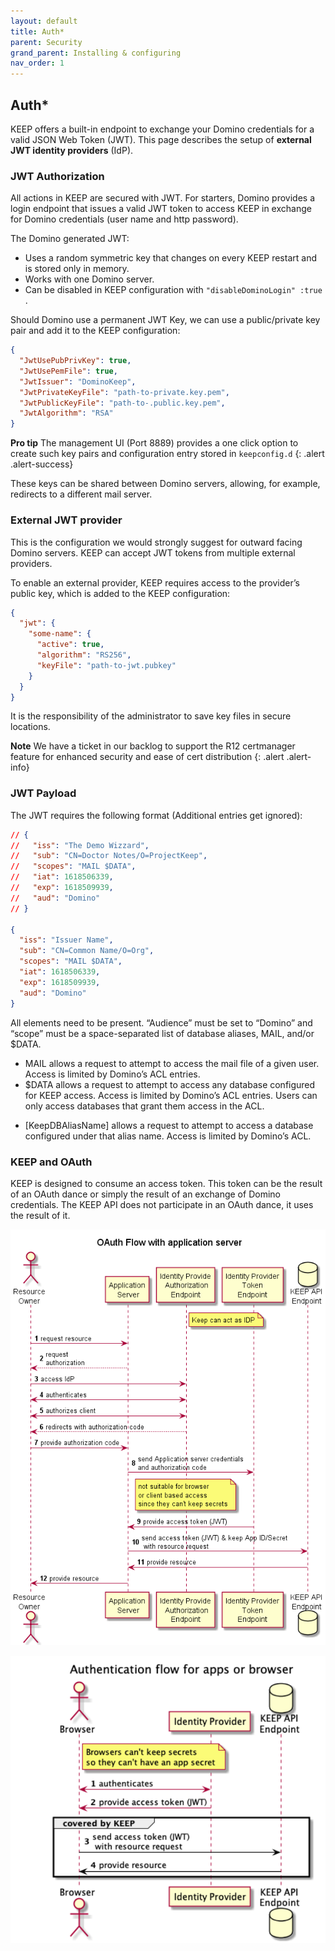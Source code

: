 ```yaml
---
layout: default
title: Auth*
parent: Security
grand_parent: Installing & configuring
nav_order: 1
---
```


## Auth\*

KEEP offers a built-in endpoint to exchange your Domino credentials for a valid JSON Web Token (JWT). This page describes the setup of **external JWT identity providers** (IdP).

### JWT Authorization

All actions in KEEP are secured with JWT. For starters, Domino provides a login endpoint that issues a valid JWT token to access KEEP in exchange for Domino credentials (user name and http password).

The Domino generated JWT:

- Uses a random symmetric key that changes on every KEEP restart and is stored only in memory.
- Works with one Domino server.
- Can be disabled in KEEP configuration with `"disableDominoLogin" :true` .

Should Domino use a permanent JWT Key, we can use a public/private key pair and add it to the KEEP configuration:

```json
{
  "JwtUsePubPrivKey": true,
  "JwtUsePemFile": true,
  "JwtIssuer": "DominoKeep",
  "JwtPrivateKeyFile": "path-to-private.key.pem",
  "JwtPublicKeyFile": "path-to-.public.key.pem",
  "JwtAlgorithm": "RSA"
}
```

**Pro tip** The management UI (Port 8889) provides a one click option to create such key pairs and configuration entry stored in `keepconfig.d`
{: .alert .alert-success}

These keys can be shared between Domino servers, allowing, for example, redirects to a different mail server.

### External JWT provider

This is the configuration we would strongly suggest for outward facing Domino servers. KEEP can accept JWT tokens from multiple external providers.

To enable an external provider, KEEP requires access to the provider’s public key, which is added to the KEEP configuration:

```json
{
  "jwt": {
    "some-name": {
      "active": true,
      "algorithm": "RS256",
      "keyFile": "path-to-jwt.pubkey"
    }
  }
}
```

It is the responsibility of the administrator to save key files in secure locations.

**Note** We have a ticket in our backlog to support the R12 certmanager feature for enhanced security and ease of cert distribution
{: .alert .alert-info}

### JWT Payload

The JWT requires the following format (Additional entries get ignored):

```json
// {
//   "iss": "The Demo Wizzard",
//   "sub": "CN=Doctor Notes/O=ProjectKeep",
//   "scopes": "MAIL $DATA",
//   "iat": 1618506339,
//   "exp": 1618509939,
//   "aud": "Domino"
// }

{
  "iss": "Issuer Name",
  "sub": "CN=Common Name/O=Org",
  "scopes": "MAIL $DATA",
  "iat": 1618506339,
  "exp": 1618509939,
  "aud": "Domino"
}
```

All elements need to be present. “Audience” must be set to “Domino” and “scope” must be a space-separated list of database aliases, MAIL, and/or $DATA.

- MAIL allows a request to attempt to access the mail file of a given user. Access is limited by Domino’s ACL entries.
- $DATA allows a request to attempt to access any database configured for KEEP access. Access is limited by Domino’s ACL entries. Users can only access databases that grant them access in the ACL.
<!-- - $DECRYPT (WIP) Allow to decrypt documents secured with encryption. Without that parameter no access to an ID in the ID vault is attempted. -->
- [KeepDBAliasName] allows a request to attempt to access a database configured under that alias name. Access is limited by Domino’s ACL.

### KEEP and OAuth

KEEP is designed to consume an access token. This token can be the result of an OAuth dance or simply the result of an exchange of Domino credentials. The KEEP API does not participate in an OAuth dance, it uses the result of it.

![Flow Diagram](../../../assets/images/WebAuth.png)

![Flow Diagram2](../../../assets/images/FlowDiagramKeep.png)
